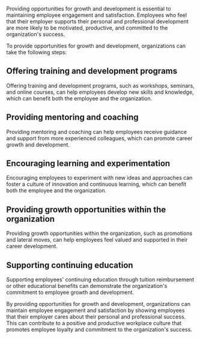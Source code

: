 
Providing opportunities for growth and development is essential to maintaining employee engagement and satisfaction. Employees who feel that their employer supports their personal and professional development are more likely to be motivated, productive, and committed to the organization's success.

To provide opportunities for growth and development, organizations can take the following steps:

## Offering training and development programs

Offering training and development programs, such as workshops, seminars, and online courses, can help employees develop new skills and knowledge, which can benefit both the employee and the organization.

## Providing mentoring and coaching

Providing mentoring and coaching can help employees receive guidance and support from more experienced colleagues, which can promote career growth and development.

## Encouraging learning and experimentation

Encouraging employees to experiment with new ideas and approaches can foster a culture of innovation and continuous learning, which can benefit both the employee and the organization.

## Providing growth opportunities within the organization

Providing growth opportunities within the organization, such as promotions and lateral moves, can help employees feel valued and supported in their career development.

## Supporting continuing education

Supporting employees' continuing education through tuition reimbursement or other educational benefits can demonstrate the organization's commitment to employee growth and development.

By providing opportunities for growth and development, organizations can maintain employee engagement and satisfaction by showing employees that their employer cares about their personal and professional success. This can contribute to a positive and productive workplace culture that promotes employee loyalty and commitment to the organization's success.
